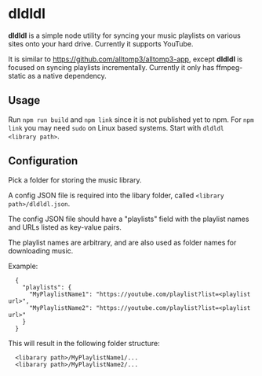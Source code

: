 dldldl
======

**dldldl** is a simple node utility for syncing your music playlists on various
sites onto your hard drive. Currently it supports YouTube.

It is similar to https://github.com/alltomp3/alltomp3-app, except
**dldldl** is focused on syncing playlists incrementally. Currently it only
has ffmpeg-static as a native dependency.

Usage
-----

Run `npm run build` and `npm link` since it is not published yet to npm.
For `npm link` you may need `sudo` on Linux based systems.
Start with `dldldl <library path>`.

Configuration
-------------

Pick a folder for storing the music library.

A config JSON file is required into the libary folder, called
`<library path>/dldldl.json`.

The config JSON file should have a "playlists" field with the playlist names and
URLs listed as key-value pairs.

The playlist names are arbitrary, and are also used as folder names for downloading music.

Example:

```
  {
    "playlists": {
      "MyPlaylistName1": "https://youtube.com/playlist?list=<playlist url>",
      "MyPlaylistName2": "https://youtube.com/playlist?list=<playlist url>"
    }
  }
```

This will result in the following folder structure:

```
  <libarary path>/MyPlaylistName1/...
  <libarary path>/MyPlaylistName2/...
```